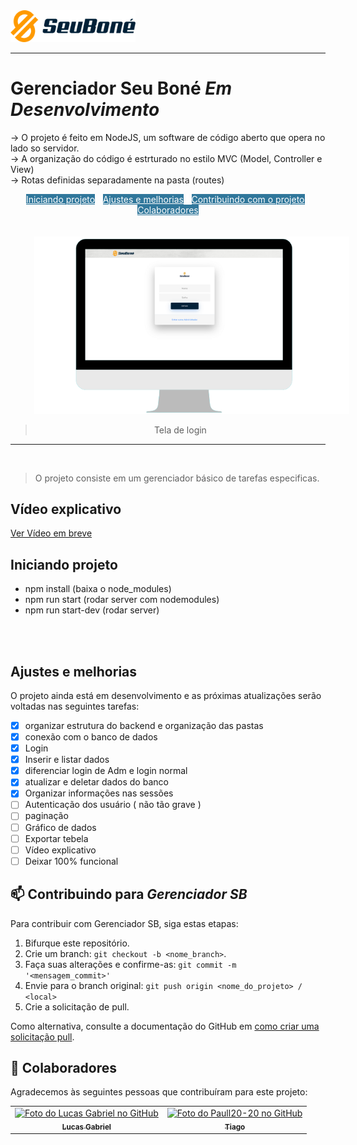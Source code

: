 <img src="public/img/sb.png" style="width: 200px;" alt="App">
<hr>

# Gerenciador Seu Boné  ***Em Desenvolvimento***

-> O projeto é feito em NodeJS, um software de código aberto que opera no lado so servidor. <br>
-> A organização do código é estrturado no estilo MVC (Model, Controller e View) <br>
-> Rotas definidas separadamente na pasta (routes)<br>

<div style="color: #ffffff; text-align: center;">
  <a class="nav-link" href="#iniciando-projeto" style="width: 250px; color: #ffffff; background-color: #30779b">Iniciando projeto</a> | 
  <a class="nav-link" href="#ajustes-e-melhorias" style="width: 250px; color: #ffffff; background-color: #30779b">Ajustes e melhorias</a> | 
  <a class="nav-link" href="#-contribuindo-para-gerenciador-sb" style="width: 250px; color: #ffffff; background-color: #30779b">Contribuindo com o projeto</a> |
  <a class="nav-link" href="#-colaboradores" style="width: 250px; color: #ffffff; background-color: #30779b">Colaboradores</a>

  <img src="public/img/login.png" alt="App" style="margin-left: 38px; text-align: center; margin-top: 20px;"> <br>
 > Tela de login
</div>


<hr>
<br>

> O projeto consiste em um gerenciador básico de tarefas especificas.

## Vídeo explicativo
[Ver Vídeo em breve]()

## Iniciando projeto
- npm install (baixa o node_modules)
- npm run start (rodar server com nodemodules)
- npm run start-dev (rodar server)
<br>
<br>

## Ajustes e melhorias

O projeto ainda está em desenvolvimento e as próximas atualizações serão voltadas nas seguintes tarefas:

- [x] organizar estrutura do backend e organização das pastas
- [x] conexão com o banco de dados
- [x] Login
- [x] Inserir e listar dados
- [x] diferenciar login de Adm e login normal
- [x] atualizar e deletar dados do banco
- [x] Organizar informações nas sessões
- [ ] Autenticação dos usuário ( não tão grave )
- [ ] paginação
- [ ] Gráfico de dados
- [ ] Exportar tebela
- [ ] Vídeo explicativo
- [ ] Deixar 100% funcional

## 📫 Contribuindo para *Gerenciador SB*

Para contribuir com Gerenciador SB, siga estas etapas:

1. Bifurque este repositório.
2. Crie um branch: `git checkout -b <nome_branch>`.
3. Faça suas alterações e confirme-as: `git commit -m '<mensagem_commit>'`
4. Envie para o branch original: `git push origin <nome_do_projeto> / <local>`
5. Crie a solicitação de pull.

Como alternativa, consulte a documentação do GitHub em [como criar uma solicitação pull](https://help.github.com/en/github/collaborating-with-issues-and-pull-requests/creating-a-pull-request).


## 🤝 Colaboradores

Agradecemos às seguintes pessoas que contribuíram para este projeto:

<table>
  <tr>
    <td align="center">
      <a href="https://github.com/lucasgf007">
        <img src="https://avatars.githubusercontent.com/u/72115800?s=400&u=6f14e8c36cc2841cfa13b16ff290ce8fba174a2f&v=4" width="100px;" alt="Foto do Lucas Gabriel no GitHub"/><br>
        <sub>
          <b>Lucas Gabriel</b>
        </sub>
      </a>
    </td>
    <td align="center">
      <a href="https://github.com/Paull20-20">
        <img src="https://avatars.githubusercontent.com/u/69013387?v=4" width="100px;" alt="Foto do Paull20-20 no GitHub"/><br>
        <sub>
          <b>Tiago</b>
        </sub>
      </a>
    </td>
  </tr>
</table>